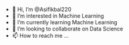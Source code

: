 - 👋 Hi, I’m @AsifIkbal220
- 👀 I’m interested in Machine Learning
- 🌱 I’m currently learning Machine Learning
- 💞️ I’m looking to collaborate on Data Science
- 📫 How to reach me ...

<!---
AsifIkbal220/AsifIkbal220 is a ✨ special ✨ repository because its `README.md` (this file) appears on your GitHub profile.
You can click the Preview link to take a look at your changes.
--->
